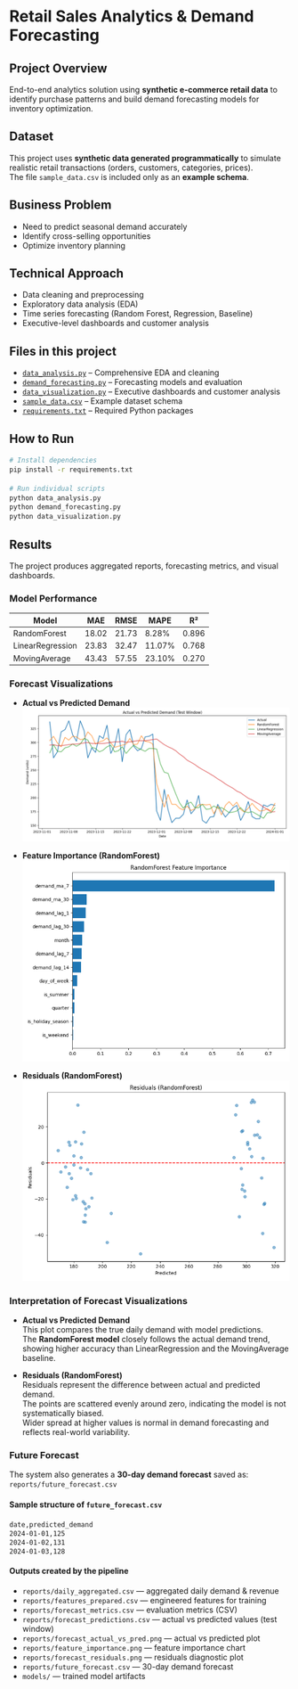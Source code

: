 # Retail Sales Analytics & Demand Forecasting

## Project Overview
End-to-end analytics solution using **synthetic e-commerce retail data** to identify purchase patterns and build demand forecasting models for inventory optimization.

## Dataset
This project uses **synthetic data generated programmatically** to simulate realistic retail transactions (orders, customers, categories, prices).  
The file `sample_data.csv` is included only as an **example schema**.

## Business Problem
- Need to predict seasonal demand accurately  
- Identify cross-selling opportunities  
- Optimize inventory planning  

## Technical Approach
- Data cleaning and preprocessing  
- Exploratory data analysis (EDA)  
- Time series forecasting (Random Forest, Regression, Baseline)  
- Executive-level dashboards and customer analysis  

## Files in this project
- [`data_analysis.py`](data_analysis.py) – Comprehensive EDA and cleaning  
- [`demand_forecasting.py`](demand_forecasting.py) – Forecasting models and evaluation  
- [`data_visualization.py`](data_visualization.py) – Executive dashboards and customer analysis  
- [`sample_data.csv`](sample_data.csv) – Example dataset schema  
- [`requirements.txt`](requirements.txt) – Required Python packages  

## How to Run
```bash
# Install dependencies
pip install -r requirements.txt

# Run individual scripts
python data_analysis.py
python demand_forecasting.py
python data_visualization.py
```
## Results

The project produces aggregated reports, forecasting metrics, and visual dashboards.

### Model Performance

| Model            |   MAE  |  RMSE  |  MAPE  |   R²   |
|------------------|--------|--------|--------|--------|
| RandomForest     | 18.02  | 21.73  |  8.28% | 0.896  |
| LinearRegression | 23.83  | 32.47  | 11.07% | 0.768  |
| MovingAverage    | 43.43  | 57.55  | 23.10% | 0.270  |

### Forecast Visualizations

- **Actual vs Predicted Demand**
  ![Forecast Actual vs Predicted](reports/forecast_actual_vs_pred.png)

- **Feature Importance (RandomForest)**
  ![Feature Importance](reports/feature_importance.png)

- **Residuals (RandomForest)**
  ![Residuals](reports/forecast_residuals.png)

### Interpretation of Forecast Visualizations

- **Actual vs Predicted Demand**  
  This plot compares the true daily demand with model predictions.  
  The **RandomForest model** closely follows the actual demand trend, showing higher accuracy than LinearRegression and the MovingAverage baseline.  

- **Residuals (RandomForest)**  
  Residuals represent the difference between actual and predicted demand.  
  The points are scattered evenly around zero, indicating the model is not systematically biased.  
  Wider spread at higher values is normal in demand forecasting and reflects real-world variability.  

### Future Forecast

The system also generates a **30-day demand forecast** saved as: `reports/future_forecast.csv`
#### Sample structure of `future_forecast.csv`

```csv
date,predicted_demand
2024-01-01,125
2024-01-02,131
2024-01-03,128
```
#### Outputs created by the pipeline
- `reports/daily_aggregated.csv` — aggregated daily demand & revenue  
- `reports/features_prepared.csv` — engineered features for training  
- `reports/forecast_metrics.csv` — evaluation metrics (CSV)  
- `reports/forecast_predictions.csv` — actual vs predicted values (test window)  
- `reports/forecast_actual_vs_pred.png` — actual vs predicted plot  
- `reports/feature_importance.png` — feature importance chart  
- `reports/forecast_residuals.png` — residuals diagnostic plot  
- `reports/future_forecast.csv` — 30-day demand forecast  
- `models/` — trained model artifacts
